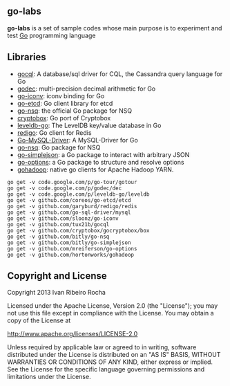 go-labs
-----------

**go-labs**  is a set of sample codes whose main purpose is to experiment and test [Go] programming language

Libraries
-----------

* [gocql]: A database/sql driver for CQL, the Cassandra query language for Go
* [godec]: multi-precision decimal arithmetic for Go
* [go-iconv]: iconv binding for Go
* [go-etcd]: Go client library for etcd
* [go-nsq]: the official Go package for NSQ
* [cryptobox]: Go port of Cryptobox
* [leveldb-go]: The LevelDB key/value database in Go
* [redigo]: Go client for Redis
* [Go-MySQL-Driver]: A MySQL-Driver for Go
* [go-nsq]: Go package for NSQ
* [go-simplejson]: a Go package to interact with arbitrary JSON
* [go-options]: a Go package to structure and resolve options
* [gohadoop]: native go clients for Apache Hadoop YARN.

```shell
go get -v code.google.com/p/go-tour/gotour
go get -v code.google.com/p/godec/dec
go get -v code.google.com/p/leveldb-go/leveldb 
go get -v github.com/coreos/go-etcd/etcd
go get -v github.com/garyburd/redigo/redis
go get -v github.com/go-sql-driver/mysql
go get -v github.com/sloonz/go-iconv
go get -v github.com/tux21b/gocql
go get -v github.com/cryptobox/gocryptobox/box
go get -v github.com/bitly/go-nsq
go get -v github.com/bitly/go-simplejson
go get -v github.com/mreiferson/go-options
go get -v github.com/hortonworks/gohadoop
```

Copyright and License
---------------------
Copyright 2013 Ivan Ribeiro Rocha

Licensed under the Apache License, Version 2.0 (the "License");
you may not use this file except in compliance with the License.
You may obtain a copy of the License at

   http://www.apache.org/licenses/LICENSE-2.0

Unless required by applicable law or agreed to in writing, software
distributed under the License is distributed on an "AS IS" BASIS,
WITHOUT WARRANTIES OR CONDITIONS OF ANY KIND, either express or implied.
See the License for the specific language governing permissions and
limitations under the License.

[Go]: http://golang.org/
[pipe]: http://labix.org/pipe
[Go-MySQL-Driver]: https://github.com/go-sql-driver/mysql
[gocql]: https://github.com/tux21b/gocql
[godec]: http://code.google.com/p/godec
[go-etcd]: https://github.com/coreos/go-etcd
[redigo]: https://github.com/garyburd/redigo
[go-iconv]: https://github.com/sloonz/go-iconv
[cryptobox]: https://github.com/cryptobox/gocryptobox
[leveldb-go]: http://code.google.com/p/leveldb-go
[go-nsq]: https://github.com/bitly/go-nsq
[go-simplejson]: https://github.com/bitly/go-simplejson
[go-options]: https://github.com/mreiferson/go-options
[gohadoop]: https://github.com/hortonworks/gohadoop

